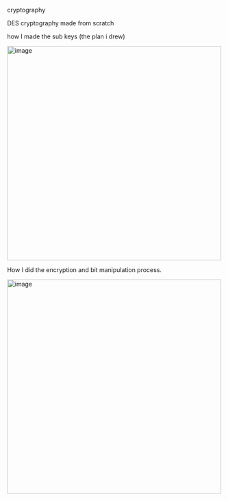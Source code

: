 cryptography

DES cryptography made from scratch

how I made the sub keys (the plan i drew)

<img width="500" alt="image" src="https://github.com/Vidacelinda/DES-cryptography/assets/87499194/2b2dfa77-33c9-43f1-8e82-1b8e73f56a2d">


How I did the encryption and bit manipulation process.

<img width="500" alt="image" src="https://github.com/Vidacelinda/DES-cryptography/assets/87499194/edec5bdd-9d3f-46a8-a471-7882b9c77b07">


